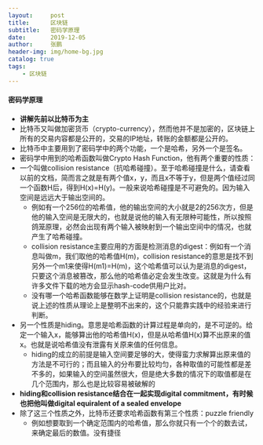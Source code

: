 ```yaml
---
layout:     post 
title:      区块链
subtitle:   密码学原理
date:       2019-12-05
author:     张鹏
header-img: img/home-bg.jpg
catalog: true   
tags:                         
    - 区块链
---
```


#### 密码学原理

- **讲解先前以比特币为主**
- 比特币又叫做加密货币（crypto-currency），然而他并不是加密的，区块链上所有的交易内容都是公开的，交易的IP地址，转账的金额都是公开的。
- 比特币中主要用到了密码学中的两个功能，一个是哈希，另外一个是签名。
- 密码学中用到的哈希函数叫做Crypto Hash Function，他有两个重要的性质：
- 一个叫做collision resistance（抗哈希碰撞）。至于哈希碰撞是什么，请查看以前的文档，简而言之就是有两个值x，y，而且x不等于y，但是两个值经过同一个函数H后，得到H(x)=H(y)。一般来说哈希碰撞是不可避免的。因为输入空间是远远大于输出空间的。
   - 例如有一个256位的哈希值，他的输出空间的大小就是2的256次方，但是他的输入空间是无限大的，也就是说他的输入有无限种可能性，所以按照鸽笼原理，必然会出现有两个输入被映射到一个输出空间中的情况，也就产生了哈希碰撞。
   - collision resistance主要应用的方面是检测消息的digest：例如有一个消息叫做m，我们取他的哈希值H(m)，collision resistance的意思是找不到另外一个m1来使得H(m1)=H(m)，这个哈希值可以认为是消息的digest，只要这个消息被篡改，那么他的哈希值必定会发生改变。这就是为什么有许多文件下载的地方会显示hash-code供用户比对。
   - 没有哪一个哈希函数能够在数学上证明是collision resistance的，也就是说上述的性质从理论上是整明不出来的，这个只能靠实践中的经验来进行判断。
- 另一个性质是hiding。意思是哈希函数的计算过程是单向的，是不可逆的。给定一个输入x，能够算出他的哈希值H(x)，但是从哈希值H(x)算不出原来的值x。也就是说哈希值没有泄露有关原来值的任何信息。
   - hiding的成立的前提是输入空间要足够的大，使得蛮力求解算出原来值的方法是不可行的；而且输入的分布要比较均匀，各种取值的可能性都是差不多的，如果输入的空间虽然很大，但是绝大多数的情况下的取值都是在几个范围内，那么也是比较容易被破解的
- **hiding和collision resistance结合在一起实现digital commitment，有时候也把他叫做digital equiralent of a sealed envelope**
- 除了这三个性质之外，比特币还要求哈希函数有第三个性质：puzzle friendly
   - 例如想要取到一个确定范围内的哈希值，那么你就只有一个个的数去试，来确定最后的数值。没有捷径